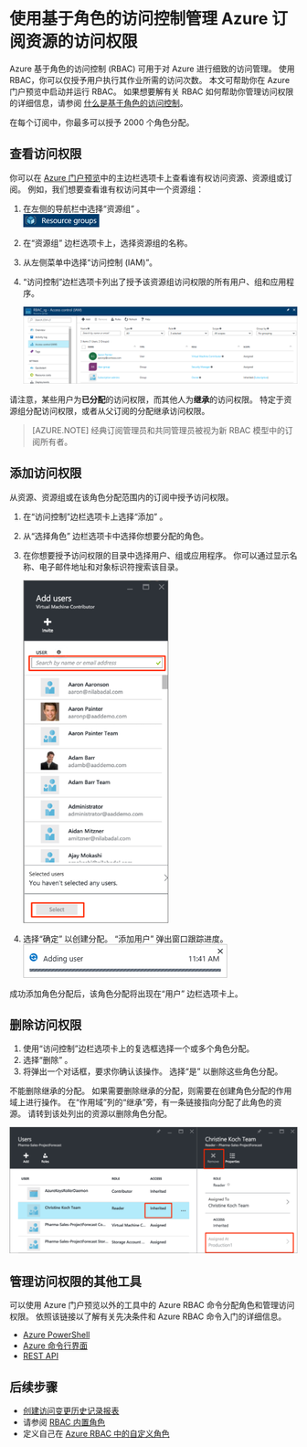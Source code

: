 <properties
    pageTitle="Azure 门户预览中基于角色的访问控制 | Azure"
    description="在 Azure 门户预览中使用基于角色的访问控制开始进行访问权限管理。 角色分配用于将权限分配给你的资源。"
    services="active-directory"
    documentationcenter=""
    author="kgremban"
    manager="femila"
    editor=""
    translationtype="Human Translation" />
<tags
    ms.assetid="8078f366-a2c4-4fbb-a44b-fc39fd89df81"
    ms.service="active-directory"
    ms.devlang="na"
    ms.topic="get-started-article"
    ms.tgt_pltfrm="na"
    ms.workload="identity"
    ms.date="03/27/2017"
    wacn.date="05/08/2017"
    ms.author="kgremban"
    ms.sourcegitcommit="2c4ee90387d280f15b2f2ed656f7d4862ad80901"
    ms.openlocfilehash="d8ed9d89e2aaaf6a0c8a40d420391a6f6c27a338"
    ms.lasthandoff="04/28/2017" />

# <a name="use-role-based-access-control-to-manage-access-to-your-azure-subscription-resources"></a>使用基于角色的访问控制管理 Azure 订阅资源的访问权限

Azure 基于角色的访问控制 (RBAC) 可用于对 Azure 进行细致的访问管理。 使用 RBAC，你可以仅授予用户执行其作业所需的访问次数。 本文可帮助你在 Azure 门户预览中启动并运行 RBAC。 如果想要解有关 RBAC 如何帮助你管理访问权限的详细信息，请参阅 [什么是基于角色的访问控制](/documentation/articles/role-based-access-control-what-is/)。

在每个订阅中，你最多可以授予 2000 个角色分配。 

## <a name="view-access"></a>查看访问权限
你可以在 [Azure 门户预览](https://portal.azure.cn)中的主边栏选项卡上查看谁有权访问资源、资源组或订阅。 例如，我们想要查看谁有权访问其中一个资源组：

1. 在左侧的导航栏中选择“资源组”  。  
    ![资源组 - 图标](./media/role-based-access-control-configure/resourcegroups_icon.png)
2. 在“资源组”  边栏选项卡上，选择资源组的名称。
3. 从左侧菜单中选择“访问控制 (IAM)”。  
4. “访问控制”边栏选项卡列出了授予该资源组访问权限的所有用户、组和应用程序。  
   
    ![用户边栏选项卡 - 继承的与分配的访问权限屏幕截图](./media/role-based-access-control-configure/view-access.png)

请注意，某些用户为**已分配**的访问权限，而其他人为**继承**的访问权限。 特定于资源组分配访问权限，或者从父订阅的分配继承访问权限。

> [AZURE.NOTE]
> 经典订阅管理员和共同管理员被视为新 RBAC 模型中的订阅所有者。

## <a name="add-access"></a>添加访问权限
从资源、资源组或在该角色分配范围内的订阅中授予访问权限。

1. 在“访问控制”边栏选项卡上选择“添加”  。  
2. 从“选择角色”  边栏选项卡中选择你想要分配的角色。
3. 在你想要授予访问权限的目录中选择用户、组或应用程序。 你可以通过显示名称、电子邮件地址和对象标识符搜索该目录。  
   
    ![添加用户边栏选项卡 - 搜索屏幕截图](./media/role-based-access-control-configure/grant-access2.png)
4. 选择“确定”  以创建分配。 “添加用户”  弹出窗口跟踪进度。  
    ![添加用户进度栏 - 屏幕截图](./media/role-based-access-control-configure/addinguser_popup.png)

成功添加角色分配后，该角色分配将出现在“用户”  边栏选项卡上。

## <a name="remove-access"></a>删除访问权限
1. 使用“访问控制”边栏选项卡上的复选框选择一个或多个角色分配。
2. 选择“删除” 。  
3. 将弹出一个对话框，要求你确认该操作。 选择“是”  以删除这些角色分配。

不能删除继承的分配。 如果需要删除继承的分配，则需要在创建角色分配的作用域上进行操作。 在“作用域”列的“继承”旁，有一条链接指向分配了此角色的资源。 请转到该处列出的资源以删除角色分配。

![用户边栏选项卡 - 继承的访问权限禁用删除按钮屏幕截图](./media/role-based-access-control-configure/remove-access2.png)

## <a name="other-tools-to-manage-access"></a>管理访问权限的其他工具
可以使用 Azure 门户预览以外的工具中的 Azure RBAC 命令分配角色和管理访问权限。  依照该链接以了解有关先决条件和 Azure RBAC 命令入门的详细信息。

- [Azure PowerShell](/documentation/articles/role-based-access-control-manage-access-powershell/)
- [Azure 命令行界面](/documentation/articles/role-based-access-control-manage-access-azure-cli/)
- [REST API](/documentation/articles/role-based-access-control-manage-access-rest/)

## <a name="next-steps"></a>后续步骤
- [创建访问变更历史记录报表](/documentation/articles/role-based-access-control-access-change-history-report/)
- 请参阅 [RBAC 内置角色](/documentation/articles/role-based-access-built-in-roles/)
- 定义自己在 [Azure RBAC 中的自定义角色](/documentation/articles/role-based-access-control-custom-roles/)

<!---Update_Description: wording update -->